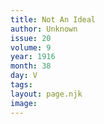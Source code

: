 ```yaml
---
title: Not An Ideal
author: Unknown
issue: 20
volume: 9
year: 1916
month: 38
day: V
tags:
layout: page.njk
image:
---
```


